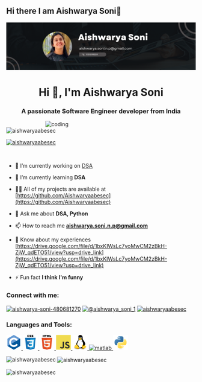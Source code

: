 ## Hi there I am Aishwarya Soni👋
![logo](https://github.com/Aishwaryaabesec/Aishwaryaabesec/blob/main/Black%20Minimal%20Business%20Personal%20Profile%20Linkedin%20Banner.png)
<h1 align="center">Hi 👋, I'm Aishwarya Soni</h1>
<h3 align="center">A passionate Software Engineer developer from India</h3>
<img align = "right" alt = "coding" width="400" src="https://i.pinimg.com/originals/e7/26/c7/e726c74ac081eed50feee1433d12c998.gif">
<p align="left"> <img src="https://komarev.com/ghpvc/?username=aishwaryaabesec&label=Profile%20views&color=0e75b6&style=flat" alt="aishwaryaabesec" /> </p>

<p align="left"> <a href="https://github.com/ryo-ma/github-profile-trophy"><img src="https://github-profile-trophy.vercel.app/?username=aishwaryaabesec" alt="aishwaryaabesec" /></a> </p>

<p align="left"> <a href="https://twitter.com/" target="blank"><img src="https://img.shields.io/twitter/follow/?logo=twitter&style=for-the-badge" alt="" /></a> </p>

- 🔭 I’m currently working on [DSA](https://youtu.be/m7SGekhd1mQ?si=OYHzlwYvmkHDeTBX)

- 🌱 I’m currently learning **DSA**

- 👨‍💻 All of my projects are available at [https://github.com/Aishwaryaabesec](https://github.com/Aishwaryaabesec)

- 💬 Ask me about **DSA, Python**

- 📫 How to reach me **aishwarya.soni.n.p@gmail.com**

- 📄 Know about my experiences [https://drive.google.com/file/d/1bxKIWsLc7yoMwCM2zBkH-ZjW_qdETO51/view?usp=drive_link](https://drive.google.com/file/d/1bxKIWsLc7yoMwCM2zBkH-ZjW_qdETO51/view?usp=drive_link)

- ⚡ Fun fact **I think I'm funny**

<h3 align="left">Connect with me:</h3>
<p align="left">
<a href="https://linkedin.com/in/aishwarya-soni-480681270" target="blank"><img align="center" src="https://raw.githubusercontent.com/rahuldkjain/github-profile-readme-generator/master/src/images/icons/Social/linked-in-alt.svg" alt="aishwarya-soni-480681270" height="30" width="40" /></a>
<a href="https://www.hackerrank.com/@aishwarya_soni_1" target="blank"><img align="center" src="https://raw.githubusercontent.com/rahuldkjain/github-profile-readme-generator/master/src/images/icons/Social/hackerrank.svg" alt="@aishwarya_soni_1" height="30" width="40" /></a>
<a href="https://www.leetcode.com/aishwaryaabesec" target="blank"><img align="center" src="https://raw.githubusercontent.com/rahuldkjain/github-profile-readme-generator/master/src/images/icons/Social/leet-code.svg" alt="aishwaryaabesec" height="30" width="40" /></a>
</p>

<h3 align="left">Languages and Tools:</h3>
<p align="left"> <a href="https://www.cprogramming.com/" target="_blank" rel="noreferrer"> <img src="https://raw.githubusercontent.com/devicons/devicon/master/icons/c/c-original.svg" alt="c" width="40" height="40"/> </a> <a href="https://www.w3schools.com/css/" target="_blank" rel="noreferrer"> <img src="https://raw.githubusercontent.com/devicons/devicon/master/icons/css3/css3-original-wordmark.svg" alt="css3" width="40" height="40"/> </a> <a href="https://www.w3.org/html/" target="_blank" rel="noreferrer"> <img src="https://raw.githubusercontent.com/devicons/devicon/master/icons/html5/html5-original-wordmark.svg" alt="html5" width="40" height="40"/> </a> <a href="https://developer.mozilla.org/en-US/docs/Web/JavaScript" target="_blank" rel="noreferrer"> <img src="https://raw.githubusercontent.com/devicons/devicon/master/icons/javascript/javascript-original.svg" alt="javascript" width="40" height="40"/> </a> <a href="https://www.linux.org/" target="_blank" rel="noreferrer"> <img src="https://raw.githubusercontent.com/devicons/devicon/master/icons/linux/linux-original.svg" alt="linux" width="40" height="40"/> </a> <a href="https://www.mathworks.com/" target="_blank" rel="noreferrer"> <img src="https://upload.wikimedia.org/wikipedia/commons/2/21/Matlab_Logo.png" alt="matlab" width="40" height="40"/> </a> <a href="https://www.python.org" target="_blank" rel="noreferrer"> <img src="https://raw.githubusercontent.com/devicons/devicon/master/icons/python/python-original.svg" alt="python" width="40" height="40"/> </a> </p>

<p><img align="left" src="https://github-readme-stats.vercel.app/api/top-langs?username=aishwaryaabesec&show_icons=true&locale=en&layout=compact" alt="aishwaryaabesec" /></p>

<p>&nbsp;<img align="center" src="https://github-readme-stats.vercel.app/api?username=aishwaryaabesec&show_icons=true&locale=en" alt="aishwaryaabesec" /></p>

<p><img align="center" src="https://github-readme-streak-stats.herokuapp.com/?user=aishwaryaabesec&" alt="aishwaryaabesec" /></p>
